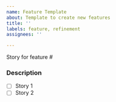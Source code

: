 ```yaml
---
name: Feature Template
about: Template to create new features
title: ''
labels: feature, refinement
assignees: ''

---
```


Story for feature #

### Description

- [ ] Story 1
- [ ] Story 2
